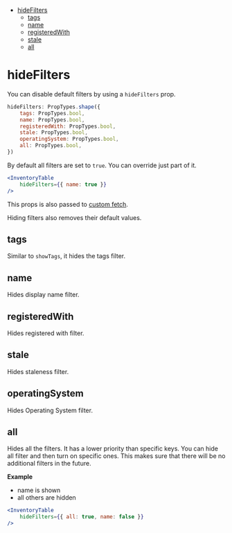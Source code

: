 - [hideFilters](#hidefilters)
  - [tags](#tags)
  - [name](#name)
  - [registeredWith](#registeredwith)
  - [stale](#stale)
  - [all](#all)

# hideFilters

You can disable default filters by using a `hideFilters` prop.

```jsx
hideFilters: PropTypes.shape({
    tags: PropTypes.bool,
    name: PropTypes.bool,
    registeredWith: PropTypes.bool,
    stale: PropTypes.bool,
    operatingSystem: PropTypes.bool,
    all: PropTypes.bool,
})
```

By default all filters are set to `true`. You can override just part of it.

```jsx
<InventoryTable
    hideFilters={{ name: true }}
/>
```

This props is also passed to [custom fetch](./custom_fetch.md).

Hiding filters also removes their default values.

## tags

Similar to `showTags`, it hides the tags filter.

## name

Hides display name filter.

## registeredWith

Hides registered with filter.

## stale

Hides staleness filter.

## operatingSystem

Hides Operating System filter.

## all

Hides all the filters. It has a lower priority than specific keys. You can hide all filter and then turn on specific ones. This makes sure that there will be no additional filters in the future.

**Example**

- name is shown
- all others are hidden

```jsx
<InventoryTable
    hideFilters={{ all: true, name: false }}
/>
```
